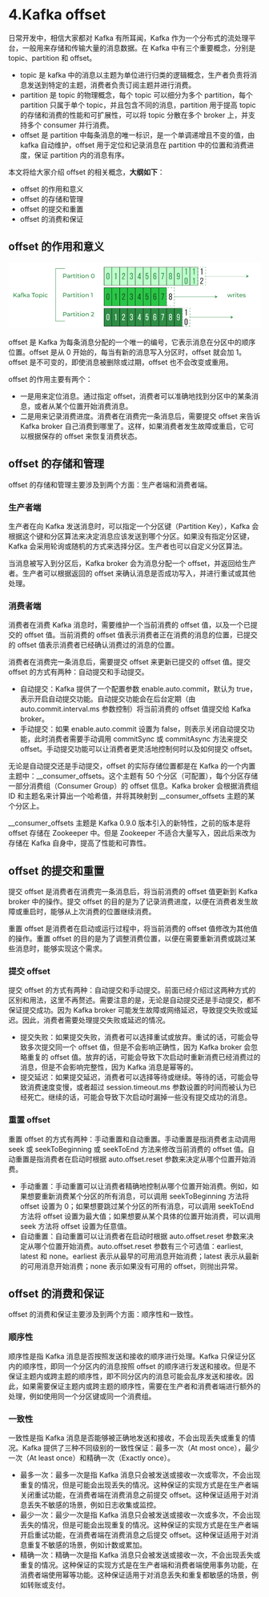 # 4.Kafka offset

日常开发中，相信大家都对 Kafka 有所耳闻，Kafka 作为一个分布式的流处理平台，一般用来存储和传输大量的消息数据。在 Kafka 中有三个重要概念，分别是 topic、partition 和 offset。

- topic 是 kafka 中的消息以主题为单位进行归类的逻辑概念，生产者负责将消息发送到特定的主题，消费者负责订阅主题并进行消费。
- partition 是 topic 的物理概念，每个 topic 可以细分为多个 partition，每个 partition  只属于单个 topic，并且包含不同的消息，partition 用于提高 topic 的存储和消费的性能和可扩展性，可以将 topic  分散在多个 broker 上，并支持多个 consumer 并行消费。
- offset 是 partition 中每条消息的唯一标识，是一个单调递增且不变的值，由 kafka 自动维护，offset 用于定位和记录消息在 partition 中的位置和消费进度，保证 partition 内的消息有序。

本文将给大家介绍 offset 的相关概念，**大纲如下**：

- offset 的作用和意义
- offset 的存储和管理
- offset 的提交和重置
- offset 的消费和保证

## offset 的作用和意义

![](assets/network-asset-9e3553f8-eb6d-4742-9d32-20e98b61725c-20241126164120-r30tgl7.png)

offset 是 Kafka 为每条消息分配的一个唯一的编号，它表示消息在分区中的顺序位置。offset 是从 0 开始的，每当有新的消息写入分区时，offset 就会加 1。offset 是不可变的，即使消息被删除或过期，offset 也不会改变或重用。

offset 的作用主要有两个：

- 一是用来定位消息。通过指定 offset，消费者可以准确地找到分区中的某条消息，或者从某个位置开始消费消息。
- 二是用来记录消费进度。消费者在消费完一条消息后，需要提交 offset 来告诉 Kafka broker 自己消费到哪里了。这样，如果消费者发生故障或重启，它可以根据保存的 offset 来恢复消费状态。

## offset 的存储和管理

offset 的存储和管理主要涉及到两个方面：生产者端和消费者端。

### 生产者端

生产者在向 Kafka 发送消息时，可以指定一个分区键（Partition Key），Kafka 会根据这个键和分区算法来决定消息应该发送到哪个分区。如果没有指定分区键，Kafka 会采用轮询或随机的方式来选择分区。生产者也可以自定义分区算法。

当消息被写入到分区后，Kafka broker 会为消息分配一个 offset，并返回给生产者。生产者可以根据返回的 offset 来确认消息是否成功写入，并进行重试或其他处理。

### 消费者端

消费者在消费 Kafka 消息时，需要维护一个当前消费的 offset 值，以及一个已提交的 offset 值。当前消费的 offset 值表示消费者正在消费的消息的位置，已提交的 offset 值表示消费者已经确认消费过的消息的位置。

消费者在消费完一条消息后，需要提交 offset 来更新已提交的 offset 值。提交 offset 的方式有两种：自动提交和手动提交。

- 自动提交：Kafka 提供了一个配置参数 enable.auto.commit，默认为  true，表示开启自动提交功能。自动提交功能会在后台定期（由 auto.commit.interval.ms 参数控制）将当前消费的  offset 值提交给 Kafka broker。
- 手动提交：如果 enable.auto.commit 设置为 false，则表示关闭自动提交功能，此时消费者需要手动调用  commitSync 或 commitAsync 方法来提交 offset。手动提交功能可以让消费者更灵活地控制何时以及如何提交 offset。

无论是自动提交还是手动提交，offset 的实际存储位置都是在 Kafka  的一个内置主题中：\_\_consumer\_offsets。这个主题有 50 个分区（可配置），每个分区存储一部分消费组（Consumer  Group）的 offset 信息。Kafka broker 会根据消费组 ID 和主题名来计算出一个哈希值，并将其映射到  \_\_consumer\_offsets 主题的某个分区上。

\_\_consumer\_offsets 主题是 Kafka 0.9.0 版本引入的新特性，之前的版本是将 offset 存储在 Zookeeper 中。但是 Zookeeper 不适合大量写入，因此后来改为存储在 Kafka 自身中，提高了性能和可靠性。

## offset 的提交和重置

提交 offset 是消费者在消费完一条消息后，将当前消费的 offset 值更新到 Kafka broker 中的操作。提交 offset 的目的是为了记录消费进度，以便在消费者发生故障或重启时，能够从上次消费的位置继续消费。

重置 offset 是消费者在启动或运行过程中，将当前消费的 offset 值修改为其他值的操作。重置 offset 的目的是为了调整消费位置，以便在需要重新消费或跳过某些消息时，能够实现这个需求。

### 提交 offset

提交 offset  的方式有两种：自动提交和手动提交。前面已经介绍过这两种方式的区别和用法，这里不再赘述。需要注意的是，无论是自动提交还是手动提交，都不保证提交成功。因为 Kafka broker 可能发生故障或网络延迟，导致提交失败或延迟。因此，消费者需要处理提交失败或延迟的情况。

- 提交失败：如果提交失败，消费者可以选择重试或放弃。重试的话，可能会导致多次提交同一个 offset 值，但是不会影响正确性，因为  Kafka broker 会忽略重复的 offset 值。放弃的话，可能会导致下次启动时重新消费已经消费过的消息，但是不会影响完整性，因为  Kafka 消息是幂等的。
- 提交延迟：如果提交延迟，消费者可以选择等待或继续。等待的话，可能会导致消费速度变慢，或者超过 session.timeout.ms 参数设置的时间而被认为已经死亡。继续的话，可能会导致下次启动时漏掉一些没有提交成功的消息。

### 重置 offset

重置 offset 的方式有两种：手动重置和自动重置。手动重置是指消费者主动调用 seek 或 seekToBeginning 或  seekToEnd 方法来修改当前消费的 offset 值。自动重置是指消费者在启动时根据 auto.offset.reset  参数来决定从哪个位置开始消费。

- 手动重置：手动重置可以让消费者精确地控制从哪个位置开始消费。例如，如果想要重新消费某个分区的所有消息，可以调用  seekToBeginning 方法将 offset 设置为 0；如果想要跳过某个分区的所有消息，可以调用 seekToEnd 方法将  offset 设置为最大值；如果想要从某个具体的位置开始消费，可以调用 seek 方法将 offset 设置为任意值。
- 自动重置：自动重置可以让消费者在启动时根据 auto.offset.reset  参数来决定从哪个位置开始消费。auto.offset.reset 参数有三个可选值：earliest, latest 和  none。earliest 表示从最早的可用消息开始消费；latest 表示从最新的可用消息开始消费；none 表示如果没有可用的  offset，则抛出异常。

## offset 的消费和保证

offset 的消费和保证主要涉及到两个方面：顺序性和一致性。

### 顺序性

顺序性是指 Kafka 消息是否按照发送和接收的顺序进行处理。Kafka 只保证分区内的顺序性，即同一个分区内的消息按照 offset  的顺序进行发送和接收。但是不保证主题内或跨主题的顺序性，即不同分区内的消息可能会乱序发送和接收。因此，如果需要保证主题内或跨主题的顺序性，需要在生产者和消费者端进行额外的处理，例如使用同一个分区键或同一个消费组。

### 一致性

一致性是指 Kafka 消息是否能够被正确地发送和接收，不会出现丢失或重复的情况。Kafka 提供了三种不同级别的一致性保证：最多一次（At most once），最少一次（At least once）和精确一次（Exactly once）。

- 最多一次：最多一次是指 Kafka  消息只会被发送或接收一次或零次，不会出现重复的情况，但是可能会出现丢失的情况。这种保证的实现方式是在生产者端关闭重试功能，在消费者端在消费消息之前提交 offset。这种保证适用于对消息丢失不敏感的场景，例如日志收集或监控。
- 最少一次：最少一次是指 Kafka 消息只会被发送或接收一次或多次，不会出现丢失的情况，但是可能会出现重复的情况。这种保证的实现方式是在生产者端开启重试功能，在消费者端在消费消息之后提交 offset。这种保证适用于对消息重复不敏感的场景，例如计数或累加。
- 精确一次：精确一次是指 Kafka 消息只会被发送或接收一次，不会出现丢失或重复的情况。这种保证的实现方式是在生产者端和消费者端使用事务功能，在消费者端使用幂等功能。这种保证适用于对消息丢失和重复都敏感的场景，例如转账或支付。
